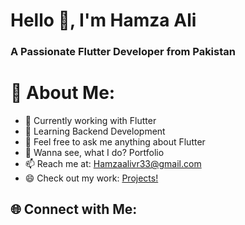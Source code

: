 
  
# Hello 👋, I'm Hamza Ali

### A Passionate Flutter Developer from Pakistan

# 💫 About Me:

- 🔭 Currently working with Flutter
- 🌱 Learning Backend Development
- 💬 Feel free to ask me anything about Flutter
- 👀 Wanna see, what I do? Portfolio
- 📫 Reach me at: Hamzaalivr33@gmail.com
- 😄 Check out my work: <a href="https://www.notion.so/Getting-Started-19d41f5a745680a1b86ec6baaf741ebf">Projects!</a>
## 🌐 Connect with Me:

